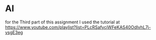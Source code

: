 # AI

for the Third part of this assignment I used the tutorial at https://www.youtube.com/playlist?list=PLcRSafycjWFeKAS40OdIvhL7j-vsgE3eg
